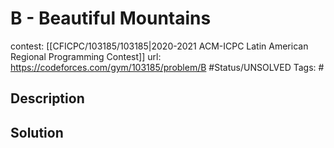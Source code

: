 # B - Beautiful Mountains

contest: [[CFICPC/103185/103185|2020-2021 ACM-ICPC Latin American Regional Programming Contest]]
url: https://codeforces.com/gym/103185/problem/B
#Status/UNSOLVED
Tags: #

## Description

## Solution

